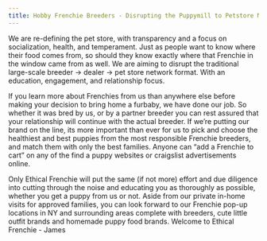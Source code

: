 ```yaml
---
title: Hobby Frenchie Breeders - Disrupting the Puppymill to Petstore Model
---
```


We are re-defining the pet store, with transparency and a focus on socialization, health, and temperament. Just as people want to know where their food comes from, so should they know exactly where that Frenchie in the window came from as well. We are aiming to disrupt the traditional large-scale breeder -> dealer -> pet store network format. With an education, engagement, and relationship focus. 

If you learn more about Frenchies from us than anywhere else before making your decision to bring home a furbaby, we have done our job. So whether it was bred by us, or by a partner breeder you can rest assured that your relationship will continue with the actual breeder. If we’re putting our brand on the line, its more important than ever for us to pick and choose the healthiest and best puppies from the most responsible Frenchie breeders, and match them with only the best families. Anyone can “add a Frenchie to cart” on any of the find a puppy websites or craigslist advertisements online. 

Only Ethical Frenchie will put the same (if not more) effort and due diligence into cutting through the noise and educating you as thoroughly as possible, whether you get a puppy from us or not. Aside from our private in-home visits for approved families, you can look forward to our Frenchie pop-up locations in NY and surrounding areas complete with breeders, cute little outfit brands and homemade puppy food brands. Welcome to Ethical Frenchie - James